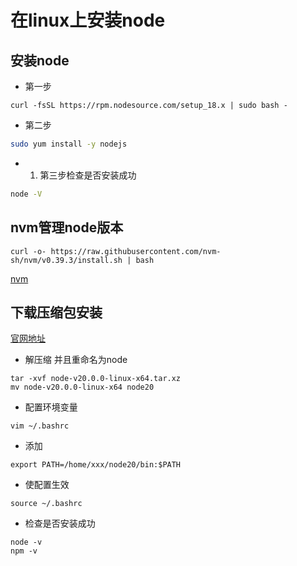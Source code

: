 # 在linux上安装node

## 安装node

- 第一步

```shell
curl -fsSL https://rpm.nodesource.com/setup_18.x | sudo bash -
```

- 第二步

```bash
sudo yum install -y nodejs
```

- 1. 第三步检查是否安装成功

```bash
node -V
```

## nvm管理node版本

```shell
curl -o- https://raw.githubusercontent.com/nvm-sh/nvm/v0.39.3/install.sh | bash
```

[nvm](https://github.com/nvm-sh/nvm/blob/master/README.md#installing-and-updating)

## 下载压缩包安装

[官网地址](https://nodejs.org/en)

- 解压缩 并且重命名为node

```shell
tar -xvf node-v20.0.0-linux-x64.tar.xz
mv node-v20.0.0-linux-x64 node20
```

- 配置环境变量

```shell
vim ~/.bashrc
```

- 添加

```shell
export PATH=/home/xxx/node20/bin:$PATH
```

- 使配置生效

```shell
source ~/.bashrc
```

- 检查是否安装成功

```shell
node -v
npm -v
```
